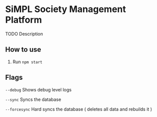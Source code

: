 # SiMPL Society Management Platform

TODO Description

## How to use

1.  Run `npm start`

## Flags

`--debug` Shows debug level logs

`--sync` Syncs the database

`--forcesync` Hard syncs the database ( deletes all data and rebuilds it )